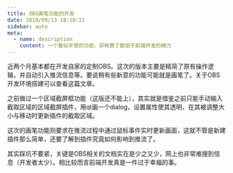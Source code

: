 ```yaml
---
title: OBS画笔功能的开发
date: 2019/09/13 18:10:21
sidebar: auto
meta:
  - name: description
    content: 一个看似平常的功能，却耗费了数倍于前端开发的精力
---
```


近两个月基本都在开发自家的定制OBS。这次的版本主要是精简了原有操作逻辑，并自动引入推流信息等。要说稍有些新意的功能可能就是画笔了。关于OBS开发环境搭建可以查看这篇文章。

之前做过一个区域截屏框功能（这版还不能上），其实就是借鉴之前只能手动输入截取区域的区域截屏插件，用qt画一个dialog，设置属性使其透明，在其被调整大小与移动时更新插件的截取区域。

这次的画笔功能则要求在推流过程中通过鼠标事件实时更新画面，这就不管是新建插件那么简单，还要了解到插件究竟如何影响到推流了。

其实踩坑不要紧，关键是OBS相关的文档实在是少之又少，网上也非常难搜到信息（开发者太少）。相比较而言前端开发真是一件过于幸福的事。

